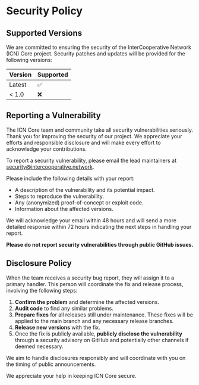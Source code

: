 # Security Policy

## Supported Versions

We are committed to ensuring the security of the InterCooperative Network (ICN) Core project. Security patches and updates will be provided for the following versions:

| Version | Supported          |
| ------- | ------------------ |
| Latest  | :white_check_mark: |
| < 1.0   | :x:                |

## Reporting a Vulnerability

The ICN Core team and community take all security vulnerabilities seriously. Thank you for improving the security of our project. We appreciate your efforts and responsible disclosure and will make every effort to acknowledge your contributions.

To report a security vulnerability, please email the lead maintainers at [security@intercooperative.network](mailto:security@intercooperative.network).

Please include the following details with your report:

*   A description of the vulnerability and its potential impact.
*   Steps to reproduce the vulnerability.
*   Any (anonymized) proof-of-concept or exploit code.
*   Information about the affected versions.

We will acknowledge your email within 48 hours and will send a more detailed response within 72 hours indicating the next steps in handling your report.

**Please do not report security vulnerabilities through public GitHub issues.**

## Disclosure Policy

When the team receives a security bug report, they will assign it to a primary handler. This person will coordinate the fix and release process, involving the following steps:

1.  **Confirm the problem** and determine the affected versions.
2.  **Audit code** to find any similar problems.
3.  **Prepare fixes** for all releases still under maintenance. These fixes will be applied to the main branch and any necessary release branches.
4.  **Release new versions** with the fix.
5.  Once the fix is publicly available, **publicly disclose the vulnerability** through a security advisory on GitHub and potentially other channels if deemed necessary.

We aim to handle disclosures responsibly and will coordinate with you on the timing of public announcements.

We appreciate your help in keeping ICN Core secure. 